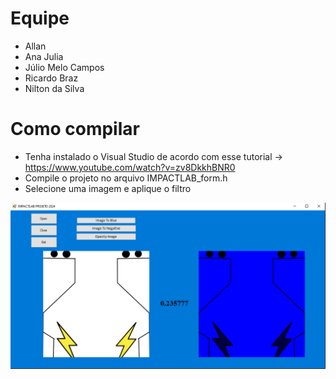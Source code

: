 # Equipe
- Allan
- Ana Julia
- Júlio Melo Campos
- Ricardo Braz
- Nilton da Silva

# Como compilar
- Tenha instalado o Visual Studio de acordo com esse tutorial -> https://www.youtube.com/watch?v=zv8DkkhBNR0
- Compile o projeto no arquivo IMPACTLAB_form.h
- Selecione uma imagem e aplique o filtro

<img src="/Images/image.png" alt="exemplo">
